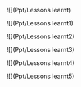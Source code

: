 ![](Ppt/Lessons learnt)

![](Ppt/Lessons learnt1)

![](Ppt/Lessons learnt2)

![](Ppt/Lessons learnt3)

![](Ppt/Lessons learnt4)

![](Ppt/Lessons learnt5)
